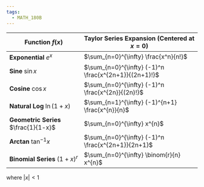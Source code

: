 ```yaml
---
tags:
  - MATH_180B
---
```

| Function $f(x)$  | Taylor Series Expansion (Centered at $x=0$) |
|------------------|--------------------------------------------|
| **Exponential** $e^x$ | $\sum_{n=0}^{\infty} \frac{x^n}{n!}$ |
| **Sine** $\sin x$ | $\sum_{n=0}^{\infty} (-1)^n \frac{x^{2n+1}}{(2n+1)!}$ |
| **Cosine** $\cos x$ | $\sum_{n=0}^{\infty} (-1)^n \frac{x^{2n}}{(2n)!}$ |
| **Natural Log** $\ln(1+x)$ | $\sum_{n=1}^{\infty} (-1)^{n+1} \frac{x^{n}}{n}$ |
| **Geometric Series** $\frac{1}{1-x}$ | $\sum_{n=0}^{\infty} x^{n}$ |
| **Arctan** $\tan^{-1} x$ | $\sum_{n=0}^{\infty} (-1)^n \frac{x^{2n+1}}{2n+1}$ |
| **Binomial Series** $(1+x)^r$ | $\sum_{n=0}^{\infty} \binom{r}{n} x^{n}$ |

where $|x| < 1$